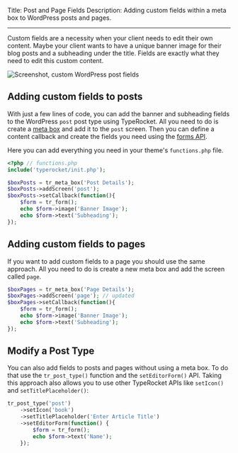 Title: Post and Page Fields
Description: Adding custom fields within a meta box to WordPress posts and pages.

---

Custom fields are a necessity when your client needs to edit their own content. Maybe your client wants to have a unique banner image for their blog posts and a subheading under the title. Fields are exactly what they need to edit this custom content.

![Screenshot, custom WordPress post fields](https://l.rb.typerocket.test/wp-content/uploads/2015/08/typerocket-post-custom-fields.png)

## Adding custom fields to posts

With just a few lines of code, you can add the banner and subheading fields to the WordPress `post` post type using TypeRocket. All you need to do is create a [meta box](https://l.rb.typerocket.test/docs/meta-boxes/) and add it to the `post` screen. Then you can define a content callback and create the fields you need using the [forms API](https://l.rb.typerocket.test/docs/forms/).

Here you can add everything you need in your theme's `functions.php` file.

```php
<?php // functions.php
include('typerocket/init.php');

$boxPosts = tr_meta_box('Post Details');
$boxPosts->addScreen('post');
$boxPosts->setCallback(function(){
    $form = tr_form();
    echo $form->image('Banner Image');
    echo $form->text('Subheading');
});
```

## Adding custom fields to pages

If you want to add custom fields to a page you should use the same approach. All you need to do is create a new meta box and add the screen called `page`.

```php
$boxPages = tr_meta_box('Page Details');
$boxPages->addScreen('page'); // updated
$boxPages->setCallback(function(){
    $form = tr_form();
    echo $form->image('Banner Image');
    echo $form->text('Subheading');
});
```

## Modify a Post Type

You can also add fields to posts and pages without using a meta box. To do that use the `tr_post_type()` function and the `setEditorForm()` API. Taking this approach also allows you to use other TypeRocket APIs like `setIcon()` and `setTitlePlaceholder()`:

```php
tr_post_type('post')
    ->setIcon('book')
    ->setTitlePlaceholder('Enter Article Title')
    ->setEditorForm(function() {
        $form = tr_form();
        echo $form->text('Name');
    });
```